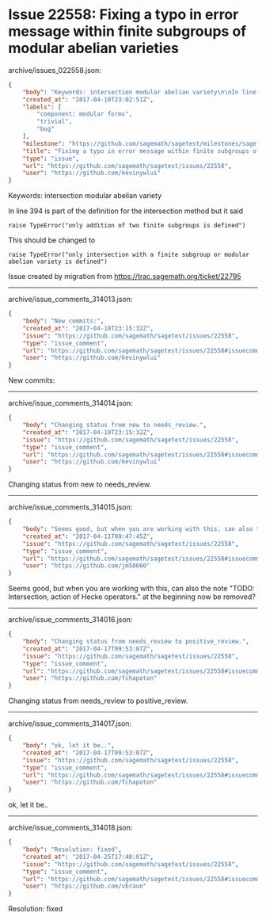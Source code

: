 # Issue 22558: Fixing a typo in error message within finite subgroups of modular abelian varieties

archive/issues_022558.json:
```json
{
    "body": "Keywords: intersection modular abelian variety\n\nIn line 394 is part of the definition for the intersection method but it said\n\n```\nraise TypeError(\"only addition of two finite subgroups is defined\")\n```\n\n\nThis should be changed to\n\n```\nraise TypeError(\"only intersection with a finite subgroup or modular abelian variety is defined\")\n```\n\n\nIssue created by migration from https://trac.sagemath.org/ticket/22795\n\n",
    "created_at": "2017-04-10T23:02:51Z",
    "labels": [
        "component: modular forms",
        "trivial",
        "bug"
    ],
    "milestone": "https://github.com/sagemath/sagetest/milestones/sage-8.0",
    "title": "Fixing a typo in error message within finite subgroups of modular abelian varieties",
    "type": "issue",
    "url": "https://github.com/sagemath/sagetest/issues/22558",
    "user": "https://github.com/kevinywlui"
}
```
Keywords: intersection modular abelian variety

In line 394 is part of the definition for the intersection method but it said

```
raise TypeError("only addition of two finite subgroups is defined")
```


This should be changed to

```
raise TypeError("only intersection with a finite subgroup or modular abelian variety is defined")
```


Issue created by migration from https://trac.sagemath.org/ticket/22795





---

archive/issue_comments_314013.json:
```json
{
    "body": "New commits:",
    "created_at": "2017-04-10T23:15:32Z",
    "issue": "https://github.com/sagemath/sagetest/issues/22558",
    "type": "issue_comment",
    "url": "https://github.com/sagemath/sagetest/issues/22558#issuecomment-314013",
    "user": "https://github.com/kevinywlui"
}
```

New commits:



---

archive/issue_comments_314014.json:
```json
{
    "body": "Changing status from new to needs_review.",
    "created_at": "2017-04-10T23:15:32Z",
    "issue": "https://github.com/sagemath/sagetest/issues/22558",
    "type": "issue_comment",
    "url": "https://github.com/sagemath/sagetest/issues/22558#issuecomment-314014",
    "user": "https://github.com/kevinywlui"
}
```

Changing status from new to needs_review.



---

archive/issue_comments_314015.json:
```json
{
    "body": "Seems good, but when you are working with this, can also the note \"TODO: Intersection, action of Hecke operators.\" at the beginning now be removed?",
    "created_at": "2017-04-11T09:47:45Z",
    "issue": "https://github.com/sagemath/sagetest/issues/22558",
    "type": "issue_comment",
    "url": "https://github.com/sagemath/sagetest/issues/22558#issuecomment-314015",
    "user": "https://github.com/jm58660"
}
```

Seems good, but when you are working with this, can also the note "TODO: Intersection, action of Hecke operators." at the beginning now be removed?



---

archive/issue_comments_314016.json:
```json
{
    "body": "Changing status from needs_review to positive_review.",
    "created_at": "2017-04-17T09:53:07Z",
    "issue": "https://github.com/sagemath/sagetest/issues/22558",
    "type": "issue_comment",
    "url": "https://github.com/sagemath/sagetest/issues/22558#issuecomment-314016",
    "user": "https://github.com/fchapoton"
}
```

Changing status from needs_review to positive_review.



---

archive/issue_comments_314017.json:
```json
{
    "body": "ok, let it be..",
    "created_at": "2017-04-17T09:53:07Z",
    "issue": "https://github.com/sagemath/sagetest/issues/22558",
    "type": "issue_comment",
    "url": "https://github.com/sagemath/sagetest/issues/22558#issuecomment-314017",
    "user": "https://github.com/fchapoton"
}
```

ok, let it be..



---

archive/issue_comments_314018.json:
```json
{
    "body": "Resolution: fixed",
    "created_at": "2017-04-25T17:40:01Z",
    "issue": "https://github.com/sagemath/sagetest/issues/22558",
    "type": "issue_comment",
    "url": "https://github.com/sagemath/sagetest/issues/22558#issuecomment-314018",
    "user": "https://github.com/vbraun"
}
```

Resolution: fixed
